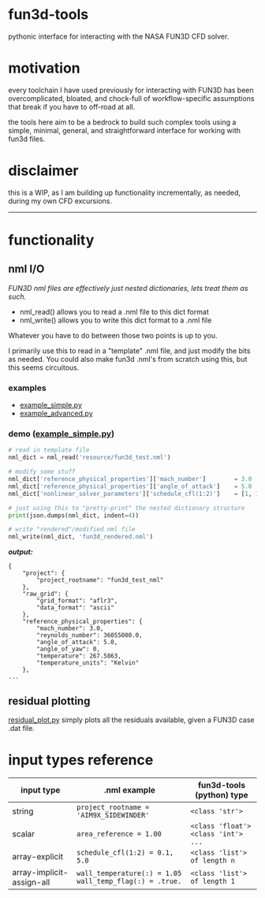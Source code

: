 # fun3d-tools
pythonic interface for interacting with the NASA FUN3D CFD solver.

# motivation
every toolchain I have used previously for interacting with FUN3D has been overcomplicated, bloated, and chock-full of workflow-specific assumptions that break if you have to off-road at all.

the tools here aim to be a bedrock to build such complex tools using a simple, minimal, general, and straightforward interface for working with fun3d files.

# disclaimer
this is a WIP, as I am building up functionality incrementally, as needed, during my own CFD excursions.

---

# functionality

## nml I/O
_FUN3D nml files are effectively just nested dictionaries, lets treat them as such._
- nml_read() allows you to read a .nml file to this dict format
- nml_write() allows you to write this dict format to a .nml file

Whatever you have to do between those two points is up to you.

I primarily use this to read in a "template" .nml file, and just modify the bits as needed. You could also make fun3d .nml's from scratch using this, but this seems circuitous.

### examples
- [example_simple.py](https://github.com/elliottmckee/fun3d-tools/blob/main/example_simple.py)
- [example_advanced.py](https://github.com/elliottmckee/fun3d-tools/blob/main/example_advanced.py)

### demo ([example_simple.py](https://github.com/elliottmckee/fun3d-tools/blob/main/example_simple.py))
```python
# read in template file
nml_dict = nml_read('resource/fun3d_test.nml')

# modify some stuff
nml_dict['reference_physical_properties']['mach_number']        = 3.0
nml_dict['reference_physical_properties']['angle_of_attack']    = 5.0
nml_dict['nonlinear_solver_parameters']['schedule_cfl(1:2)']    = [1, 10000]

# just using this to "pretty-print" the nested dictionary structure
print(json.dumps(nml_dict, indent=4))

# write "rendered"/modified nml file
nml_write(nml_dict, 'fun3d_rendered.nml')
```

_**output:**_
```
{
    "project": {
        "project_rootname": "fun3d_test_nml"
    },
    "raw_grid": {
        "grid_format": "aflr3",
        "data_format": "ascii"
    },
    "reference_physical_properties": {
        "mach_number": 3.0,
        "reynolds_number": 36055000.0,
        "angle_of_attack": 5.0,
        "angle_of_yaw": 0,
        "temperature": 267.5863,
        "temperature_units": "Kelvin"
    },
...
```

## residual plotting
[residual_plot.py]([https://github.com/elliottmckee/fun3d-tools/blob/main/example_simple.py](https://github.com/elliottmckee/fun3d-tools/blob/main/residual_plot.py)) simply plots all the residuals available, given a FUN3D case .dat file.


# input types reference
| input type  | .nml example | fun3d-tools (python) type |
| ------------- | ------------- | ------------- |
| string  | ```project_rootname = 'AIM9X_SIDEWINDER'```  | ```<class 'str'>``` |
| scalar  | ```area_reference = 1.00```                  | ```<class 'float'>```<br>```<class 'int'>```<br>```...``` |
| array-explicit  | ```schedule_cfl(1:2) = 0.1, 5.0```  | ```<class 'list'> of length n``` |
| array-implicit-assign-all  | ```wall_temperature(:) = 1.05```<br>```wall_temp_flag(:) = .true.```  | ```<class 'list'> of length 1``` |














